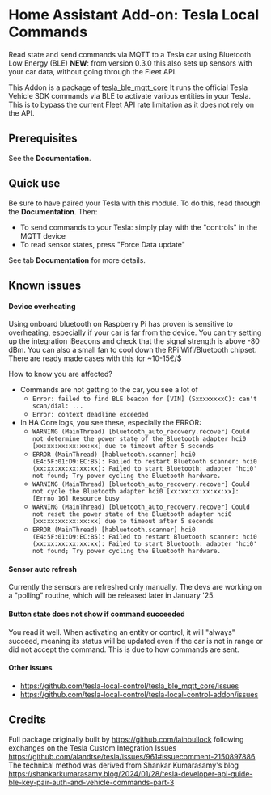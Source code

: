 # Home Assistant Add-on: Tesla Local Commands

Read state and send commands via MQTT to a Tesla car using Bluetooth Low Energy (BLE)
**NEW**: from version 0.3.0 this also sets up sensors with your car data, without going through the Fleet API.

This Addon is a package of [tesla_ble_mqtt_core](https://github.com/tesla-local-control/tesla_ble_mqtt_core)
It runs the official Tesla Vehicle SDK commands via BLE to activate various entities in your Tesla.
This is to bypass the current Fleet API rate limitation as it does not rely on the API.


## Prerequisites

See the **Documentation**.


## Quick use

Be sure to have paired your Tesla with this module. To do this, read through the **Documentation**.
Then:
* To send commands to your Tesla: simply play with the "controls" in the MQTT device
* To read sensor states, press "Force Data update"

See tab **Documentation** for more details.

## Known issues

#### Device overheating

Using onboard bluetooth on Raspberry Pi has proven is sensitive to overheating, especially if your car is far from the device.
You can try setting up the integration iBeacons and check that the signal strength is above -80 dBm.
You can also a small fan to cool down the RPi Wifi/Bluetooth chipset. There are ready made cases with this for ~10-15€/$

How to know you are affected?
- Commands are not getting to the car, you see a lot of
  - `Error: failed to find BLE beacon for [VIN] (SxxxxxxxxC): can't scan/dial: ...`
  - `Error: context deadline exceeded`
- In HA Core logs, you see these, especially the ERROR:
  - `WARNING (MainThread) [bluetooth_auto_recovery.recover] Could not determine the power state of the Bluetooth adapter hci0 [xx:xx:xx:xx:xx:xx] due to timeout after 5 seconds`
  - `ERROR (MainThread) [habluetooth.scanner] hci0 (E4:5F:01:D9:EC:B5): Failed to restart Bluetooth scanner: hci0 (xx:xx:xx:xx:xx:xx): Failed to start Bluetooth: adapter 'hci0' not found; Try power cycling the Bluetooth hardware.`
  - `WARNING (MainThread) [bluetooth_auto_recovery.recover] Could not cycle the Bluetooth adapter hci0 [xx:xx:xx:xx:xx:xx]: [Errno 16] Resource busy`
  - `WARNING (MainThread) [bluetooth_auto_recovery.recover] Could not reset the power state of the Bluetooth adapter hci0 [xx:xx:xx:xx:xx:xx] due to timeout after 5 seconds`
  - `ERROR (MainThread) [habluetooth.scanner] hci0 (E4:5F:01:D9:EC:B5): Failed to restart Bluetooth scanner: hci0 (xx:xx:xx:xx:xx:xx): Failed to start Bluetooth: adapter 'hci0' not found; Try power cycling the Bluetooth hardware.`

#### Sensor auto refresh

Currently the sensors are refreshed only manually.
The devs are working on a "polling" routine, which will be released later in January '25.

#### Button state does not show if command succeeded

You read it well. When activating an entity or control, it will "always" succeed, meaning its status will be updated even if the car is not in range or did not accept the command. This is due to how commands are sent.

#### Other issues

* https://github.com/tesla-local-control/tesla_ble_mqtt_core/issues
* https://github.com/tesla-local-control/tesla-local-control-addon/issues


## Credits

Full package originally built by https://github.com/iainbullock following exchanges on the Tesla Custom Integration Issues https://github.com/alandtse/tesla/issues/961#issuecomment-2150897886 
The technical method was derived from Shankar Kumarasamy's blog https://shankarkumarasamy.blog/2024/01/28/tesla-developer-api-guide-ble-key-pair-auth-and-vehicle-commands-part-3
